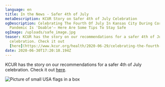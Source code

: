```yaml
---
language: en
title: In the News - Safer 4th of July
metaDescription: KCUR Story on Safer 4th of July Celebration
ogDescription: Celebrating The Fourth Of July In Kansas City During Coronavirus
  Pandemic Is 'Doable'— Here Are Some Tips To Stay Safe
ogImage: /uploads/safe_image.jpg
teaser: KCUR has the story on our recommendations for a safer 4th of July
  celebration. Check it out
  [here](https://www.kcur.org/health/2020-06-29/celebrating-the-fourth-of-july-in-kansas-city-during-coronavirus-pandemic-is-doable-here-are-some-tips-to-stay-safe?fbclid=IwAR1nzahwzF7E045Db8ez0MKKNow0a1i1d92nLi3Ws8Arv7-C5DyEpX6ZuRw).
date: 2020-06-30T17:20:10.194Z
---
```

KCUR has the story on our recommendations for a safer 4th of July celebration. Check it out [here](https://www.kcur.org/health/2020-06-29/celebrating-the-fourth-of-july-in-kansas-city-during-coronavirus-pandemic-is-doable-here-are-some-tips-to-stay-safe?fbclid=IwAR1nzahwzF7E045Db8ez0MKKNow0a1i1d92nLi3Ws8Arv7-C5DyEpX6ZuRw).



![Picture of small USA flags in a box](/uploads/safe_image.jpg "Celebrating The Fourth Of July In Kansas City During Coronavirus Pandemic Is 'Doable'")
